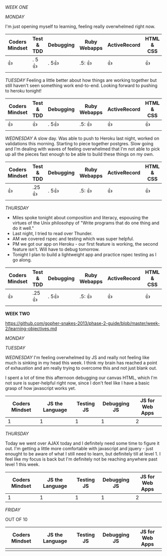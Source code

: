 *WEEK ONE*

*MONDAY*

I'm just opening myself to learning, feeling really overwhelmed right now. 


| Coders Mindset| Test & TDD    | Debugging  | Ruby Webapps | ActiveRecord | HTML & CSS  |
| ------------- |---------------| -----------|--------------|--------------| ------------|
| :+1:          | . 5:+1:       |. 5:+1:     |.5:  :+1:     |    :+1:       | :+1:        |


*TUESDAY*
Feeling a little better about how things are working together but still haven't seen something work end-to-end. 
Looking forward to pushing to heroku tonight! 



| Coders Mindset| Test & TDD    | Debugging  | Ruby Webapps | ActiveRecord | HTML & CSS  |
| ------------- |---------------| -----------|--------------|--------------| ------------|
| :+1:          | :+1:          |. 5:+1:     |.5:  :+1:     |    :+1:      | :+1:        |





*WEDNESDAY*
A slow day. Was able to push to Heroku last night, worked on validations this morning. Starting to
piece together postgres. Slow going and I'm dealing with waves of feeling overwhelmed that I'm not able to pick up 
all the pieces fast enough to be able to build these things on my own. 


| Coders Mindset| Test & TDD    | Debugging  | Ruby Webapps | ActiveRecord | HTML & CSS  |
| ------------- |---------------| -----------|--------------|--------------| ------------|
| :+1:          | .25:+1:          |. 5:+1:     |.5:  :+1:     |    :+1:      | :+1:     |



*THURSDAY*
- Miles spoke tonight about composition and literacy, espousing the virtues of the Unix philosohpy of
"Write programs that do one thing and do it well." 
- Last night, I tried to read over Thunder. 
- AM we covered rspec and testing which was super helpful. 
- PM we got our app on Heroku - our first feature is working, the second feature isn't. Will have to debug tomorrow.
- Tonight I plan to build a lightweight app and practice rspec testing as I go along. 


| Coders Mindset| Test & TDD    | Debugging  | Ruby Webapps | ActiveRecord | HTML & CSS  |
| ------------- |---------------| -----------|--------------|--------------| ------------|
| :+1:          | .25:+1:          |. 5:+1:     |.5:  :+1:     |    :+1:      | :+1:     |





**WEEK TWO**

https://github.com/gopher-snakes-2013/phase-2-guide/blob/master/week-2/learning-objectives.md

*MONDAY*




*TUESDAY*




*WEDNESDAY*
I'm feeling overwhelmed by JS and really not feeling like much is sinking in my head this week. 
I think my brain has reached a point of exhaustion and am really trying to overcome this and not 
just blank out. 

I spent a lot of time this afternoon debugging our canvas HTML, which I'm not sure is super-helpful
right now, since I don't feel like I have a basic grasp of how javascript works yet. 




| Coders Mindset | JS the Language | Testing JS | Debugging JS | JS for Web Apps |
| -------------- | --------------- | ---------- | ------------ | --------------- |
| 1              | 1               | 1          | 1            | 2               |       


*THURSDAY*

Today we went over AJAX today and I definitely need some time to figure it out. I'm getting
a little more comfortable with javascript and jquery - just enought to be aware of 
what I still need to learn, but definitely till at level 1. I feel like my focus is back 
but I'm definitely not be reaching anywhere past level 1 this week.


| Coders Mindset | JS the Language | Testing JS | Debugging JS | JS for Web Apps |
| -------------- | --------------- | ---------- | ------------ | --------------- |
| 1              | 1               | 1          | 1            | 2               |  
                  

*FRIDAY*



OUT OF 10

| Coders Mindset | JS the Language | Testing JS | Debugging JS | JS for Web Apps |
| -------------- | --------------- | ---------- | ------------ | --------------- |
|                |                 |            |              |                 |       
          
